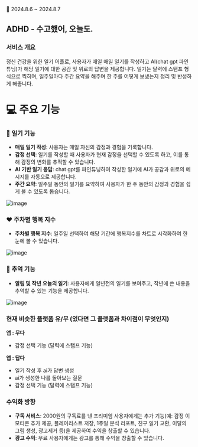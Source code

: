 🐯 2024.8.6 ~ 2024.8.7

## ADHD - 수고했어, 오늘도.

### **서비스 개요**

정신 건강을 위한 일기 어플로, 사용자가 매일 매일 일기를 작성하고 AI(chat gpt 파인튜닝)가 해당 일기에 대한 공감 및 위로의 답변을 제공합니다. 일기는 달력에 스탬프 형식으로 찍히며, 일주일마다 주간 요약을 해주며 한 주를 어떻게 보냈는지 정리 및 반성하게 해줍니다.

# 💻 주요 기능

### 📖 **일기 기능**

- **매일 일기 작성**: 사용자는 매일 자신의 감정과 경험을 기록합니다.
- **감정 선택**: 일기를 작성할 때 사용자가 현재 감정을 선택할 수 있도록 하고, 이를 통해 감정의 변화를 추적할 수 있습니다. 
- **AI 기반 일기 응답**: chat gpt를 파인튜닝하여 작성한 일기에 AI가 공감과 위로의 메시지를 자동으로 제공합니다.
- **주간 요약**: 일주일 동안의 일기를 요약하여 사용자가 한 주 동안의 감정과 경험을 쉽게 볼 수 있도록 돕습니다.
  
![image](https://github.com/user-attachments/assets/55193468-cad4-4b77-8f06-0d468e138141)



### ❤️ **주차별 행복 지수**

- **주차별 행복 지수**: 일주일 선택하여 해당 기간에 행복지수를 차트로 시각화하여 한 눈에 볼 수 있습니다.
  
![image](https://github.com/user-attachments/assets/7a00e007-cd33-46d3-ab32-13810ece4f15)



### 🤭 **추억 기능**

- **알림 및 작년 오늘의 일기**: 사용자에게 일년전의 일기를 보여주고, 작년에 쓴 내용을 추억할 수 있는 기능을 제공합니다.

![image](https://github.com/user-attachments/assets/20f748e0-e821-450e-b077-64835a060392)



### **현재 비슷한 플랫폼 유/무 (있다면 그 플랫폼과 차이점이 무엇인지)**

**앱 : 무다**

- 감정 선택 기능 (달력에 스탬프 기능)

**앱 : 답다** 

- 일기 작성 후 ai가 답변 생성
- ai가 생성한 나를 돌아보는 질문
- 감정 선택 기능 (달력에 스탬프 기능)

### 수익화 방향

- **구독 서비스**: 2000원의 구독료를 낸 프리미엄 사용자에게는 추가 기능(예: 감정 이모티콘 추가 제공, 플레이리스트 저장, 1주일 분석 리포트, 친구 일기 교환, 이달의 그림 생성, 광고제거 등)을 제공하여 수익을 창출할 수 있습니다.
- **광고 수익**: 무료 사용자에게는 광고를 통해 수익을 창출할 수 있습니다.
